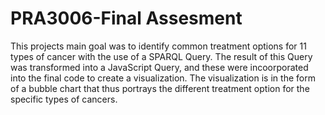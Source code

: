 # PRA3006-Final Assesment
This projects main goal was to identify common treatment options for 11 types of cancer with the use of a SPARQL Query. The result of this Query was transformed into a JavaScript Query, and these were incoorporated into the final code to create a visualization. The visualization is in the form of a bubble chart that thus portrays the different treatment option for the specific types of cancers.


